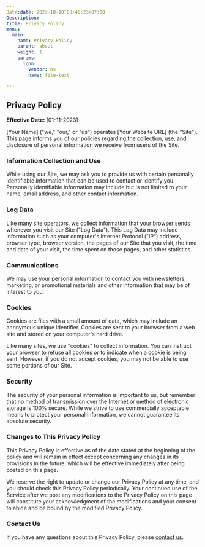 ```yaml
---
Date:date: 2023-10-10T08:40:23+07:00
Description:
title: Privacy Policy
menu:
  main:
    name: Privacy Policy
    parent: about
    weight: 1
    params:
      icon:
        vendor: bs
        name: file-text

---
```




## Privacy Policy

**Effective Date:** [01-11-2023]

[Your Name] ("we," "our," or "us") operates [Your Website URL] (the "Site"). This page informs you of our policies regarding the collection, use, and disclosure of personal information we receive from users of the Site.

### Information Collection and Use

While using our Site, we may ask you to provide us with certain personally identifiable information that can be used to contact or identify you. Personally identifiable information may include but is not limited to your name, email address, and other contact information.

### Log Data

Like many site operators, we collect information that your browser sends whenever you visit our Site ("Log Data"). This Log Data may include information such as your computer's Internet Protocol ("IP") address, browser type, browser version, the pages of our Site that you visit, the time and date of your visit, the time spent on those pages, and other statistics.

### Communications

We may use your personal information to contact you with newsletters, marketing, or promotional materials and other information that may be of interest to you.

### Cookies

Cookies are files with a small amount of data, which may include an anonymous unique identifier. Cookies are sent to your browser from a web site and stored on your computer's hard drive.

Like many sites, we use "cookies" to collect information. You can instruct your browser to refuse all cookies or to indicate when a cookie is being sent. However, if you do not accept cookies, you may not be able to use some portions of our Site.

### Security

The security of your personal information is important to us, but remember that no method of transmission over the Internet or method of electronic storage is 100% secure. While we strive to use commercially acceptable means to protect your personal information, we cannot guarantee its absolute security.

### Changes to This Privacy Policy

This Privacy Policy is effective as of the date stated at the beginning of the policy and will remain in effect except concerning any changes in its provisions in the future, which will be effective immediately after being posted on this page.

We reserve the right to update or change our Privacy Policy at any time, and you should check this Privacy Policy periodically. Your continued use of the Service after we post any modifications to the Privacy Policy on this page will constitute your acknowledgment of the modifications and your consent to abide and be bound by the modified Privacy Policy.

### Contact Us

If you have any questions about this Privacy Policy, please [contact us](neuro.sayyed@gmail.com).
